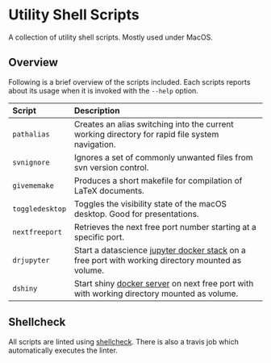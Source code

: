 # Utility Shell Scripts
A collection of utility shell scripts. Mostly used under MacOS.

## Overview
Following is a brief overview of the scripts included. Each scripts reports about its usage when it is invoked with the `--help` option.

| Script          | Description                                                                                                                                   |
|:----------------|:----------------------------------------------------------------------------------------------------------------------------------------------|
| `pathalias`     | Creates an alias switching into the current working directory for rapid file system navigation.                                               |
| `svnignore`     | Ignores a set of commonly unwanted files from svn version control.                                                                            |
| `givememake`    | Produces a short makefile for compilation of LaTeX documents.                                                                                 |
| `toggledesktop` | Toggles the visibility state of the macOS desktop. Good for presentations.                                                                    |
| `nextfreeport`  | Retrieves the next free port number starting at a specific port.                                                                              |
| `drjupyter`     | Start a datascience [jupyter docker stack](https://github.com/jupyter/docker-stacks) on a free port with working directory mounted as volume. |
| `dshiny`        | Start shiny [docker server](https://github.com/rocker-org/shiny) on next free port with with working directory mounted as volume.             |

## Shellcheck
All scripts are linted using [shellcheck](https://github.com/koalaman/shellcheck). There is also a travis job which automatically executes the linter.
